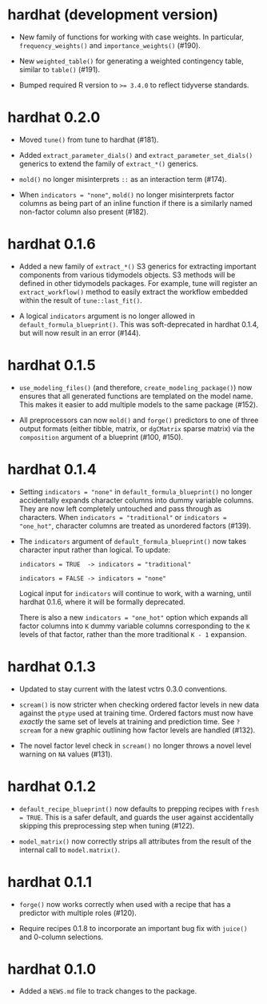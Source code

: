 # hardhat (development version)

* New family of functions for working with case weights. In particular,
  `frequency_weights()` and `importance_weights()` (#190).

* New `weighted_table()` for generating a weighted contingency table, similar to
  `table()` (#191).

* Bumped required R version to `>= 3.4.0` to reflect tidyverse standards.

# hardhat 0.2.0

* Moved `tune()` from tune to hardhat (#181).

* Added `extract_parameter_dials()` and `extract_parameter_set_dials()` generics
  to extend the family of `extract_*()` generics.

* `mold()` no longer misinterprets `::` as an interaction term (#174).

* When `indicators = "none"`, `mold()` no longer misinterprets factor columns
  as being part of an inline function if there is a similarly named non-factor
  column also present (#182).

# hardhat 0.1.6

* Added a new family of `extract_*()` S3 generics for extracting important
  components from various tidymodels objects. S3 methods will be defined in
  other tidymodels packages. For example, tune will register an
  `extract_workflow()` method to easily extract the workflow embedded within the
  result of `tune::last_fit()`.
  
* A logical `indicators` argument is no longer allowed in
  `default_formula_blueprint()`. This was soft-deprecated in hardhat 0.1.4,
  but will now result in an error (#144).

# hardhat 0.1.5

* `use_modeling_files()` (and therefore, `create_modeling_package()`) now
  ensures that all generated functions are templated on the model name. This
  makes it easier to add multiple models to the same package (#152).

* All preprocessors can now `mold()` and `forge()` predictors to one of three 
  output formats (either tibble, matrix, or `dgCMatrix` sparse matrix) via the
  `composition` argument of a blueprint (#100, #150).

# hardhat 0.1.4

* Setting `indicators = "none"` in `default_formula_blueprint()` no longer
  accidentally expands character columns into dummy variable columns. They
  are now left completely untouched and pass through as characters. When
  `indicators = "traditional"` or `indicators = "one_hot"`, character columns
  are treated as unordered factors (#139).

* The `indicators` argument of `default_formula_blueprint()` now takes character
  input rather than logical. To update:
  
  ```
  indicators = TRUE  -> indicators = "traditional"
  
  indicators = FALSE -> indicators = "none"
  ```
  
  Logical input for `indicators` will continue to work, with a warning, until
  hardhat 0.1.6, where it will be formally deprecated.
  
  There is also a new `indicators = "one_hot"` option which expands all factor
  columns into `K` dummy variable columns corresponding to the `K` levels of
  that factor, rather than the more traditional `K - 1` expansion.

# hardhat 0.1.3

* Updated to stay current with the latest vctrs 0.3.0 conventions.

* `scream()` is now stricter when checking ordered factor levels in new data
  against the `ptype` used at training time. Ordered factors must now have
  _exactly_ the same set of levels at training and prediction time. See
  `?scream` for a new graphic outlining how factor levels are handled (#132).

* The novel factor level check in `scream()` no longer throws a novel level
  warning on `NA` values (#131).

# hardhat 0.1.2

* `default_recipe_blueprint()` now defaults to prepping recipes with
  `fresh = TRUE`. This is a safer default, and guards the user against
  accidentally skipping this preprocessing step when tuning (#122).

* `model_matrix()` now correctly strips all attributes from the result of the
  internal call to `model.matrix()`.

# hardhat 0.1.1

* `forge()` now works correctly when used with a recipe that has a predictor
  with multiple roles (#120).

* Require recipes 0.1.8 to incorporate an important bug fix with `juice()` and
  0-column selections.

# hardhat 0.1.0

* Added a `NEWS.md` file to track changes to the package.

